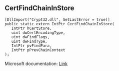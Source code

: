 ## CertFindChainInStore

```
[DllImport("Crypt32.dll", SetLastError = true)]
public static extern IntPtr CertFindChainInStore(
   IntPtr hCertStore,
   uint dwCertEncodingType,
   uint dwFindFlags,
   uint dwFindType,
   IntPtr pvFindPara,
   IntPtr pPrevChainContext
);
```

Microsoft documentation: [Link](https://docs.microsoft.com/en-us/windows/win32/api/wincrypt/nf-wincrypt-certfindchaininstore)
